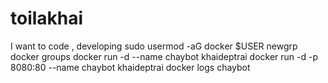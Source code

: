 # toilakhai
I want to code , developing
sudo usermod -aG docker $USER
newgrp docker
groups
docker run -d --name chaybot khaideptrai
docker run -d -p 8080:80 --name chaybot khaideptrai
docker logs chaybot
